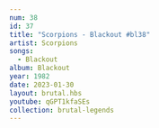 ```yaml
---
num: 38
id: 37
title: "Scorpions - Blackout #bl38"
artist: Scorpions
songs:
  - Blackout
album: Blackout
year: 1982
date: 2023-01-30
layout: brutal.hbs
youtube: qGPT1kfaSEs
collection: brutal-legends
---
```

